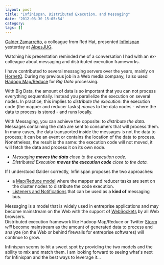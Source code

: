 ```yaml
---
layout: post
title: "Infinispan, Distributed Execution, and Messaging"
date: '2012-03-30 15:05:54'
category: 
tags: []
---
```


[Galder Zamarre&ntilde;o][galder], a colleague from Red Hat, presented [Infinispan][infinispan] yesterday at [AlpesJUG][alpesjug].

Watching his presentation reminded me of a conversation I had with an ex-colleague about messaging and distributed execution frameworks.

I have contributed to several messaging servers over the years, mainly on [HornetQ][hornetq]. During my previous job in a Web media company, I also used [Hadoop Map/Reduce][hadoop] for _Big Data_ processing.

With Big Data, the amount of data is so important that you can not process everything sequentially. Instead you parallelize the execution on several nodes.
In practice, this implies to _distribute the execution_: the  execution code (the mapper and reducer tasks) *moves* to the data nodes - where the data to process is stored - and runs locally.

With Messaging, you can achieve the opposite: to _distribute the data_. Messages containing the data are sent to consumers that will process them.
In many cases, the data transported inside the messages is not the data to process; it can be an event or contains the location of the data to process. Nonetheless, the result is the same: the execution code will not moved, it will fetch the data and process it on its own node. 

* _Messaging **moves the data** close to the execution code._
* _Distributed Execution **moves the execution code** close to the data._

If I understood Galder correctly, Infinispan proposes the two approaches:

* a [Map/Reduce model][infinispan-mr] where the mapper and reducer tasks are sent on the cluster nodes to distribute the code execution.
* [Listeners and Notifications][infinispan-l] that can be used as a __kind of__ messaging bus.

Messaging is a model that is widely used in entreprise applications and may become mainstream on the Web with the support of [WebSockets][websockets] by all Web browsers.  
Distributed execution framework like Hadoop Map/Reduce or Twitter [Storm][storm] *will* become mainstream as the amount of generated data to process and analyze (on the Web or behind firewalls for entreprise softwares) will continue to grow. 

Infinispan seems to hit a sweet spot by providing the two models and the ability to mix and match them. I am looking forward to seeing what's next for Infinispan and the best ways to leverage it...  

[galder]: http://galder.zamarreno.com/
[hornetq]: http://hornetq.org/
[infinispan]: http://www.jboss.org/infinispan
[infinispan-mr]: https://docs.jboss.org/author/display/ISPN/Infinispan+Distributed+Execution+Framework#InfinispanDistributedExecutionFramework-MapReducemodel
[infinispan-l]: https://docs.jboss.org/author/display/ISPN/Listeners+and+Notifications
[hadoop]: http://hadoop.apache.org/mapreduce/
[alpesjug]: http://www.alpesjug.org/
[websockets]: http://dev.w3.org/html5/websockets/
[storm]: http://engineering.twitter.com/2011/08/storm-is-coming-more-details-and-plans.html
